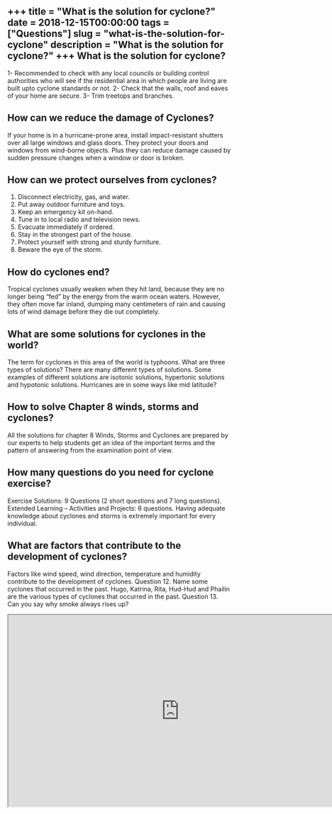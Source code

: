 +++
title = "What is the solution for cyclone?"
date = 2018-12-15T00:00:00
tags = ["Questions"]
slug = "what-is-the-solution-for-cyclone"
description = "What is the solution for cyclone?"
+++
What is the solution for cyclone?
---------------------------------

1- Recommended to check with any local councils or building control authorities who will see if the residential area in which people are living are built upto cyclone standards or not. 2- Check that the walls, roof and eaves of your home are secure. 3- Trim treetops and branches.

How can we reduce the damage of Cyclones?
-----------------------------------------

If your home is in a hurricane-prone area, install impact-resistant shutters over all large windows and glass doors. They protect your doors and windows from wind-borne objects. Plus they can reduce damage caused by sudden pressure changes when a window or door is broken.

How can we protect ourselves from cyclones?
-------------------------------------------

1. Disconnect electricity, gas, and water.
2. Put away outdoor furniture and toys.
3. Keep an emergency kit on-hand.
4. Tune in to local radio and television news.
5. Evacuate immediately if ordered.
6. Stay in the strongest part of the house.
7. Protect yourself with strong and sturdy furniture.
8. Beware the eye of the storm.

How do cyclones end?
--------------------

Tropical cyclones usually weaken when they hit land, because they are no longer being “fed” by the energy from the warm ocean waters. However, they often move far inland, dumping many centimeters of rain and causing lots of wind damage before they die out completely.

What are some solutions for cyclones in the world?
--------------------------------------------------

The term for cyclones in this area of the world is typhoons. What are three types of solutions? There are many different types of solutions. Some examples of different solutions are isotonic solutions, hypertonic solutions and hypotonic solutions. Hurricanes are in some ways like mid latitude?

How to solve Chapter 8 winds, storms and cyclones?
--------------------------------------------------

All the solutions for chapter 8 Winds, Storms and Cyclones are prepared by our experts to help students get an idea of the important terms and the pattern of answering from the examination point of view.

How many questions do you need for cyclone exercise?
----------------------------------------------------

Exercise Solutions: 9 Questions (2 short questions and 7 long questions). Extended Learning – Activities and Projects: 6 questions. Having adequate knowledge about cyclones and storms is extremely important for every individual.

What are factors that contribute to the development of cyclones?
----------------------------------------------------------------

Factors like wind speed, wind direction, temperature and humidity contribute to the development of cyclones. Question 12. Name some cyclones that occurred in the past. Hugo, Katrina, Rita, Hud-Hud and Phailin are the various types of cyclones that occurred in the past. Question 13. Can you say why smoke always rises up?

<iframe allow="accelerometer; autoplay; clipboard-write; encrypted-media; gyroscope; picture-in-picture" allowfullscreen="" class="__youtube_prefs__  epyt-is-override  no-lazyload" data-no-lazy="1" data-origheight="433" data-origwidth="770" data-skipgform_ajax_framebjll="" height="433" id="_ytid_80730" loading="lazy" src="https://www.youtube.com/embed/UKL9NIxLIIE?enablejsapi=1&autoplay=0&cc_load_policy=0&cc_lang_pref=&iv_load_policy=1&loop=0&modestbranding=0&rel=1&fs=1&playsinline=0&autohide=2&theme=dark&color=red&controls=1&" title="YouTube player" width="770"></iframe>